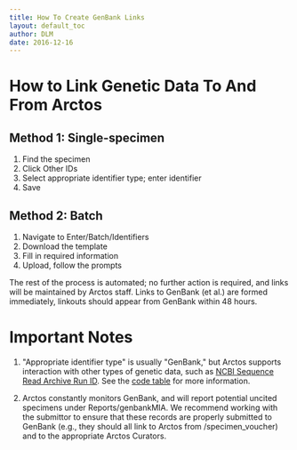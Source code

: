```yaml
---
title: How To Create GenBank Links
layout: default_toc
author: DLM
date: 2016-12-16
---
```

# How to Link Genetic Data To And From Arctos


## Method 1: Single-specimen

1. Find the specimen
2. Click Other IDs
3. Select appropriate identifier type; enter identifier 
4. Save

## Method 2: Batch

1. Navigate to Enter/Batch/Identifiers
2. Download the template
3. Fill in required information
4. Upload, follow the prompts

The rest of the process is automated; no further action is required, and links will be maintained by Arctos staff.
Links to GenBank (et al.) are formed immediately, linkouts should appear from GenBank within 48 hours. 


# Important Notes

1. "Appropriate identifier type" is usually "GenBank," but Arctos supports interaction with other types of genetic data, such as
	  [NCBI Sequence Read Archive Run ID](https://www.ncbi.nlm.nih.gov/sra). 
	  See the [code table](http://arctos.database.museum/info/ctDocumentation.cfm?table=CTCOLL_OTHER_ID_TYPE) for more information.
	  
2. Arctos constantly monitors GenBank, and will report potential uncited specimens under Reports/genbankMIA. 
	We recommend working with the submittor to ensure that these records are properly submitted to GenBank 
	(e.g., they should all link to Arctos from /specimen_voucher) and to the appropriate Arctos Curators.

